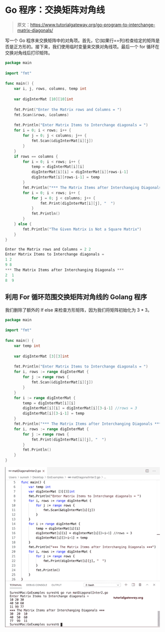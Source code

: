 # Go 程序：交换矩阵对角线

> 原文：<https://www.tutorialgateway.org/go-program-to-interchange-matrix-diagonals/>

写一个 Go 程序来交换矩阵中的对角项。首先，它(如果行==列)检查给定的矩阵是否是正方形的。接下来，我们使用临时变量来交换对角线项。最后一个 for 循环在交换对角线后打印矩阵。

```go
package main

import "fmt"

func main() {
    var i, j, rows, columns, temp int

    var digInterMat [10][10]int

    fmt.Print("Enter the Matrix rows and Columns = ")
    fmt.Scan(&rows, &columns)

    fmt.Println("Enter Matrix Items to Interchange diagonals = ")
    for i = 0; i < rows; i++ {
        for j = 0; j < columns; j++ {
            fmt.Scan(&digInterMat[i][j])
        }
    }
    if rows == columns {
        for i = 0; i < rows; i++ {
            temp = digInterMat[i][i]
            digInterMat[i][i] = digInterMat[i][rows-i-1]
            digInterMat[i][rows-i-1] = temp
        }
        fmt.Println("*** The Matrix Items after Interchanging Diagonals ***")
        for i = 0; i < rows; i++ {
            for j = 0; j < columns; j++ {
                fmt.Print(digInterMat[i][j], "  ")
            }
            fmt.Println()
        }
    } else {
        fmt.Println("The Given Matrix is Not a Square Matrix")
    }
}
```

```go
Enter the Matrix rows and Columns = 2 2
Enter Matrix Items to Interchange diagonals = 
1 2
9 8
*** The Matrix Items after Interchanging Diagonals ***
2  1  
8  9 
```

## 利用 For 循环范围交换矩阵对角线的 Golang 程序

我们删除了额外的 If else 来检查方形矩阵，因为我们将矩阵初始化为 3 * 3。

```go
package main

import "fmt"

func main() {
    var temp int

    var digInterMat [3][3]int

    fmt.Println("Enter Matrix Items to Interchange diagonals = ")
    for i, rows := range digInterMat {
        for j := range rows {
            fmt.Scan(&digInterMat[i][j])
        }
    }
    for i := range digInterMat {
        temp = digInterMat[i][i]
        digInterMat[i][i] = digInterMat[i][3-i-1] //rows = 3
        digInterMat[i][3-i-1] = temp
    }
    fmt.Println("*** The Matrix Items after Interchanging Diagonals ***")
    for i, rows := range digInterMat {
        for j := range rows {
            fmt.Print(digInterMat[i][j], "  ")
        }
        fmt.Println()
    }
}
```

![Go Program to Interchange Matrix Diagonals 2](img/0fe7c8c503c442a71c86c59f55f77a5b.png)